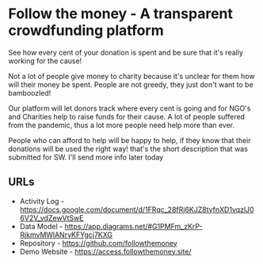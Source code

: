 # Follow the money - A transparent crowdfunding platform

See how every cent of your donation is spent and be sure that it's really working for the cause!

Not a lot of people give money to charity because it's unclear for them how will their money be spent. People are not greedy, they just don't want to be bamboozled!

Our platform will let donors track where every cent is going and for NGO's and Charities help to raise funds for their cause.   A lot of people suffered from the pandemic, thus a lot more people need help more than ever. 

People who can afford to help will be happy to help, if they know that their donations will be used the right way!
that's the short description that was submitted for SW. I'll send more info later today

## URLs

 - Activity Log - https://docs.google.com/document/d/1FRqc_28fRj6KJZ8tyfnXD1vqzlJ06V2V_vdZewVtSwE
 - Data Model - https://app.diagrams.net/#G1PMFm_zKrP-RjkmvMWlANryKFYgcj7KXG
 - Repository - https://github.com/followthemoney
 - Demo Website - https://access.followthemoney.site/
